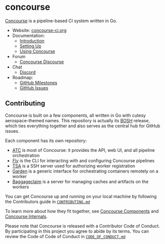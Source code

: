 # concourse 

[Concourse](https://concourse-ci.org) is a pipeline-based CI system written in Go.

* Website: [concourse-ci.org](https://concourse-ci.org)
* Documentation:
  * [Introduction](https://concourse-ci.org/introduction.html)
  * [Setting Up](https://concourse-ci.org/setting-up.html)
  * [Using Concourse](https://concourse-ci.org/using-concourse.html)
* Forum 
  * [Concourse Discourse](https://discuss.concourse-ci.org)
* Chat
  * [Discord](https://discord.gg/MeRxXKW)
* Roadmap:
  * [GitHub Milestones](https://github.com/concourse/concourse/milestones)
  * [GitHub Issues](https://github.com/concourse/concourse/issues)

## Contributing

Concourse is built on a few components, all written in Go with cutesy
aerospace-themed names. This repository is actually its [BOSH](https://bosh.io)
release, which ties everything together and also serves as the central hub for
GitHub issues.

Each component has its own repository:

* [ATC](https://github.com/concourse/atc) is most of Concourse: it provides
  the API, web UI, and all pipeline orchestration
* [Fly](https://github.com/concourse/fly) is the CLI for interacting with and
  configuring Concourse pipelines
* [TSA](https://github.com/concourse/tsa) is a SSH server used for authorizing
  worker registration
* [Garden](https://github.com/cloudfoundry-incubator/garden) is a generic
  interface for orchestrating containers remotely on a worker
* [Baggageclaim](https://github.com/concourse/baggageclaim) is a server for
  managing caches and artifacts on the workers

You can get Concourse up and running on your local machine by following the Contributors guide in [`CONTRIBUTING.md`](https://github.com/concourse/concourse/blob/master/CONTRIBUTING.md)

To learn more about how they fit together, see [Concourse
Components](https://concourse-ci.org/components.html) and [Concourse Internals](https://concourse-ci.org/internals.html).

Please note that Concourse is released with a Contributor Code of Conduct.
By participating in this project you agree to abide by its terms. You can review
the Code of Code of Conduct in [`CODE_OF_CONDUCT.md`](https://github.com/concourse/concourse/blob/master/CODE_OF_CONDUCT.md) 
